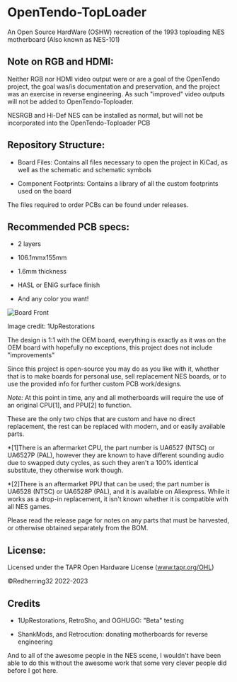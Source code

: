 # OpenTendo-TopLoader
An Open Source HardWare (OSHW) recreation of the 1993 toploading NES motherboard (Also known as NES-101)

## Note on RGB and HDMI:

Neither RGB nor HDMI video output were or are a goal of the OpenTendo project, the goal was/is documentation and preservation, and the project was an exercise in reverse engineering. As such "improved" video outputs will not be added to OpenTendo-Toploader.

NESRGB and Hi-Def NES can be installed as normal, but will not be incorporated into the OpenTendo-Toploader PCB

## Repository Structure:

* Board Files: Contains all files necessary to open the project in KiCad, as well as the schematic and schematic symbols

* Component Footprints: Contains a library of all the custom footprints used on the board


The files required to order PCBs can be found under releases.

## Recommended PCB specs:

* 2 layers

* 106.1mmx155mm

* 1.6mm thickness

* HASL or ENiG surface finish

* And any color you want!

![Board Front](https://i.imgur.com/8I6G4BM.jpeg)

Image credit: 1UpRestorations

The design is 1:1 with the OEM board, everything is exactly as it was on the OEM board with hopefully no exceptions, this project does not include "improvements"

Since this project is open-source you may do as you like with it, whether that is to make boards for personal use, sell replacement NES boards, or to use the provided info for further custom PCB work/designs.

*Note:* At this point in time, any and all motherboards will require the use of an original CPU[1],  and PPU[2] to function.
  
These are the only two chips that are custom and have no direct replacement, the rest can be replaced with modern, and or easily available parts.


*[1]There is an aftermarket CPU, the part number is UA6527 (NTSC) or UA6527P (PAL), however they are known to have different sounding audio due to swapped duty cycles, as such they aren't a 100% identical substitute, they otherwise work though.

*[2]There is an aftermarket PPU that can be used; the part number is UA6528 (NTSC) or UA6528P (PAL), and it is available on Aliexpress.
While it works as a drop-in replacement, it isn't known whether it is compatible with all NES games.

Please read the release page for notes on any parts that must be harvested, or otherwise obtained separately from the BOM.


## License:

Licensed under
the TAPR Open Hardware License (www.tapr.org/OHL)

©Redherring32 2022-2023


## Credits

* 1UpRestorations, RetroSho, and OGHUGO: "Beta" testing

* ShankMods, and Retrocution: donating motherboards for reverse engineering

And to all of the awesome people in the NES scene, I wouldn't have been able to do this without the awesome work that some very clever people did before I got here. 
